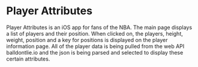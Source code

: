 # Player Attributes
Player Attributes is an iOS app for fans of the NBA. The main page displays a list of players and their position. When clicked on, the players, height, weight, position and a key for positions is displayed on the player information page. All of the player data is being pulled from the web API balldontlie.io and the json is being parsed and selected to display these certain attributes. 